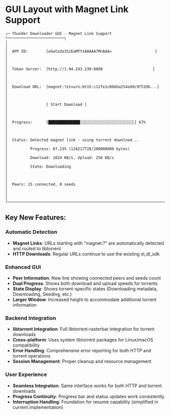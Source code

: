 # GUI Layout with Magnet Link Support

```
┌─ Thunder Downloader GUI - Magnet Link Support ──────────────────────────┐
│                                                                          │
│  APP ID:        [eGwta3o3SzEwMTYzAAAAA7MnAAA=                   ]       │
│                                                                          │
│  Token Server:  [http://1.94.243.230:8080                      ]       │
│                                                                          │
│  Download URL:  [magnet:?xt=urn:btih:c12fe1c06bba254a9dc9f519b...]      │
│                                                                          │
│                 [ Start Download ]                                       │
│                                                                          │
│  Progress:      [██████████████░░░░░░░░░░░░░░░░░░░░░░░░] 67%             │
│                                                                          │
│  Status: Detected magnet link - using torrent download...               │
│          Progress: 67.23% (134217728/200000000 bytes)                   │
│          Download: 1024 KB/s, Upload: 256 KB/s                          │
│          State: Downloading                                              │
│                                                                          │
│  Peers: 15 connected, 8 seeds                                           │
│                                                                          │
└──────────────────────────────────────────────────────────────────────────┘
```

## Key New Features:

### Automatic Detection
- **Magnet Links**: URLs starting with "magnet:?" are automatically detected and routed to libtorrent
- **HTTP Downloads**: Regular URLs continue to use the existing xl_dl_sdk

### Enhanced GUI
- **Peer Information**: New line showing connected peers and seeds count
- **Dual Progress**: Shows both download and upload speeds for torrents
- **State Display**: Shows torrent-specific states (Downloading metadata, Downloading, Seeding, etc.)
- **Larger Window**: Increased height to accommodate additional torrent information

### Backend Integration
- **libtorrent Integration**: Full libtorrent-rasterbar integration for torrent downloads
- **Cross-platform**: Uses system libtorrent packages for Linux/macOS compatibility
- **Error Handling**: Comprehensive error reporting for both HTTP and torrent operations
- **Session Management**: Proper cleanup and resource management

### User Experience
- **Seamless Integration**: Same interface works for both HTTP and torrent downloads
- **Progress Continuity**: Progress bar and status updates work consistently
- **Interruption Handling**: Foundation for resume capability (simplified in current implementation)